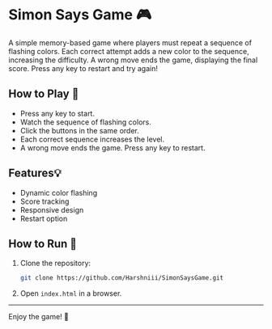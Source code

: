 # Simon Says Game 🎮

A simple memory-based game where players must repeat a sequence of flashing colors. Each correct attempt adds a new color to the sequence, increasing the difficulty. A wrong move ends the game, displaying the final score. Press any key to restart and try again! 

## How to Play 🎯
- Press any key to start. 
- Watch the sequence of flashing colors. 
- Click the buttons in the same order. 
- Each correct sequence increases the level. 
- A wrong move ends the game. Press any key to restart.   

## Features💡
- Dynamic color flashing  
- Score tracking  
- Responsive design   
- Restart option   

## How to Run 📂
1. Clone the repository:  
   ```sh
   git clone https://github.com/Harshniii/SimonSaysGame.git
   ```  
2. Open `index.html` in a browser.  

---

Enjoy the game! 🎉

